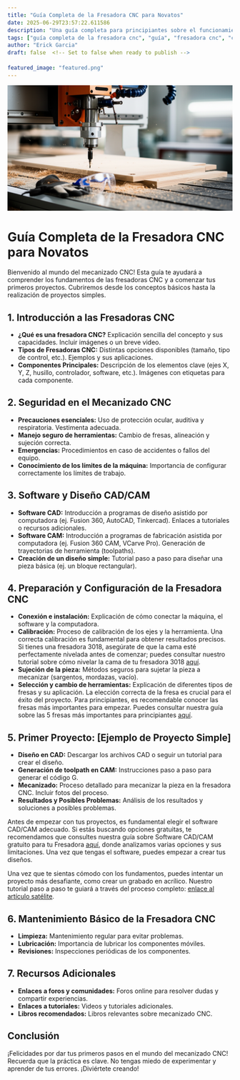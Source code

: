 ```yaml
---
title: "Guía Completa de la Fresadora CNC para Novatos"
date: 2025-06-29T23:57:22.611586
description: "Una guía completa para principiantes sobre el funcionamiento, seguridad y proyectos básicos con una fresadora CNC."
tags: ["guía completa de la fresadora cnc", "guía", "fresadora cnc", "cnc", "principiantes", "tutorial", "seguridad", "madera", "metal", "acrílico"]
author: "Erick Garcia"
draft: false  <!-- Set to false when ready to publish -->

featured_image: "featured.png"
---
```

![Guía Completa de la Fresadora CNC para Novatos](featured.png)



# Guía Completa de la Fresadora CNC para Novatos

Bienvenido al mundo del mecanizado CNC! Esta guía te ayudará a comprender los fundamentos de las fresadoras CNC y a comenzar tus primeros proyectos.  Cubriremos desde los conceptos básicos hasta la realización de proyectos simples.

## 1. Introducción a las Fresadoras CNC

* **¿Qué es una fresadora CNC?**  Explicación sencilla del concepto y sus capacidades.  Incluir imágenes o un breve video.
* **Tipos de Fresadoras CNC:**  Distintas opciones disponibles (tamaño, tipo de control, etc.).  Ejemplos y sus aplicaciones.
* **Componentes Principales:**  Descripción de los elementos clave (ejes X, Y, Z, husillo, controlador, software, etc.).  Imágenes con etiquetas para cada componente.

## 2. Seguridad en el Mecanizado CNC

* **Precauciones esenciales:**  Uso de protección ocular, auditiva y respiratoria.  Vestimenta adecuada.
* **Manejo seguro de herramientas:**  Cambio de fresas, alineación y sujeción correcta.
* **Emergencias:**  Procedimientos en caso de accidentes o fallos del equipo.
* **Conocimiento de los límites de la máquina:** Importancia de configurar correctamente los límites de trabajo.


## 3. Software y Diseño CAD/CAM

* **Software CAD:**  Introducción a programas de diseño asistido por computadora (ej. Fusion 360, AutoCAD, Tinkercad).  Enlaces a tutoriales o recursos adicionales.
* **Software CAM:**  Introducción a programas de fabricación asistida por computadora (ej. Fusion 360 CAM, VCarve Pro).  Generación de trayectorias de herramienta (toolpaths).
* **Creación de un diseño simple:**  Tutorial paso a paso para diseñar una pieza básica (ej. un bloque rectangular).

## 4. Preparación y Configuración de la Fresadora CNC

* **Conexión e instalación:**  Explicación de cómo conectar la máquina, el software y la computadora.
* **Calibración:**  Proceso de calibración de los ejes y la herramienta.  Una correcta calibración es fundamental para obtener resultados precisos.  Si tienes una fresadora 3018, asegúrate de que la cama esté perfectamente nivelada antes de comenzar; puedes consultar nuestro tutorial sobre cómo nivelar la cama de tu fresadora 3018 [aquí](/tutorial-nivelar-cama-fresadora-3018).
* **Sujeción de la pieza:**  Métodos seguros para sujetar la pieza a mecanizar (sargentos, mordazas, vacío).
* **Selección y cambio de herramientas:**  Explicación de diferentes tipos de fresas y su aplicación.  La elección correcta de la fresa es crucial para el éxito del proyecto.  Para principiantes,  es recomendable conocer las fresas más importantes para empezar.  Puedes consultar nuestra guía sobre las 5 fresas más importantes para principiantes [aquí](/Las-5-Fresas-Mas-Importantes-para-Empezar).

## 5. Primer Proyecto:  [Ejemplo de Proyecto Simple]

* **Diseño en CAD:**  Descargar los archivos CAD o seguir un tutorial para crear el diseño.
* **Generación de toolpath en CAM:**  Instrucciones paso a paso para generar el código G.
* **Mecanizado:**  Proceso detallado para mecanizar la pieza en la fresadora CNC.  Incluir fotos del proceso.
* **Resultados y Posibles Problemas:**  Análisis de los resultados y soluciones a posibles problemas.

Antes de empezar con tus proyectos,  es fundamental elegir el software CAD/CAM adecuado.  Si estás buscando opciones gratuitas, te recomendamos que consultes nuestra guía sobre Software CAD/CAM gratuito para tu Fresadora [aquí](/Software-CAD-CAM-Gratuito-para-tu-Fresadora), donde analizamos varias opciones y sus limitaciones.  Una vez que tengas el software, puedes empezar a crear tus diseños.


Una vez que te sientas cómodo con los fundamentos, puedes intentar un proyecto más desafiante, como crear un grabado en acrílico.  Nuestro tutorial paso a paso te guiará a través del proceso completo: [enlace al artículo satélite](/Tutorial-Tu-Primer-Grabado-en-Acrilico-con-una-Fresadora-CNC).


## 6.  Mantenimiento Básico de la Fresadora CNC

* **Limpieza:**  Mantenimiento regular para evitar problemas.
* **Lubricación:**  Importancia de lubricar los componentes móviles.
* **Revisiones:**  Inspecciones periódicas de los componentes.


## 7.  Recursos Adicionales

* **Enlaces a foros y comunidades:**  Foros online para resolver dudas y compartir experiencias.
* **Enlaces a tutoriales:**  Videos y tutoriales adicionales.
* **Libros recomendados:**  Libros relevantes sobre mecanizado CNC.


## Conclusión

¡Felicidades por dar tus primeros pasos en el mundo del mecanizado CNC! Recuerda que la práctica es clave.  No tengas miedo de experimentar y aprender de tus errores. ¡Diviértete creando!